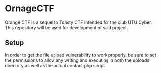 # OrnageCTF
Orange CTF is a sequel to Toasty CTF intended for the club UTU Cyber. This repository will be used for development of said project.





## Setup

In order to get the file upload vulnerability to work properly, be sure to set the permissions to allow any writing and executing in both the uploads directory as well as the actual contact.php script

